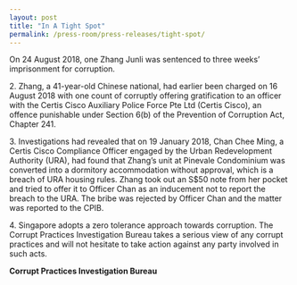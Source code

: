 ```yaml
---
layout: post
title: "In A Tight Spot"
permalink: /press-room/press-releases/tight-spot/
---
```

On 24 August 2018, one Zhang Junli was sentenced to three weeks’ imprisonment for corruption.

2\.        Zhang, a 41-year-old Chinese national, had earlier been charged on 16 August 2018 with one count of corruptly offering gratification to an officer with the Certis Cisco Auxiliary Police Force Pte Ltd (Certis Cisco), an offence punishable under Section 6(b) of the Prevention of Corruption Act, Chapter 241.

3\.        Investigations had revealed that on 19 January 2018, Chan Chee Ming, a Certis Cisco Compliance Officer engaged by the Urban Redevelopment Authority (URA), had found that Zhang’s unit at Pinevale Condominium was converted into a dormitory accommodation without approval, which is a breach of URA housing rules. Zhang took out an S$50 note from her pocket and tried to offer it to Officer Chan as an inducement not to report the breach to the URA. The bribe was rejected by Officer Chan and the matter was reported to the CPIB.

4\.        Singapore adopts a zero tolerance approach towards corruption. The Corrupt Practices Investigation Bureau takes a serious view of any corrupt practices and will not hesitate to take action against any party involved in such acts.   

**Corrupt Practices Investigation Bureau**
